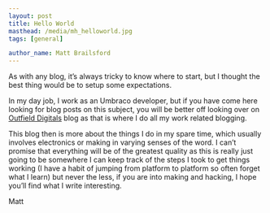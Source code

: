 ```yaml
---
layout: post
title: Hello World
masthead: /media/mh_helloworld.jpg
tags: [general]

author_name: Matt Brailsford
---
```


As with any blog, it’s always tricky to know where to start, but I thought the best thing would be to setup some expectations.

In my day job, I work as an Umbraco developer, but if you have come here looking for blog posts on this subject, you will be better off looking over on [Outfield Digitals](http://outfield.digital) blog as that is where I do all my work related blogging.

This blog then is more about the things I do in my spare time, which usually involves electronics or making in varying senses of the word. I can’t promise that everything will be of the greatest quality as this is really just going to be somewhere I can keep track of the steps I took to get things working (I have a habit of jumping from platform to platform so often forget what I learn) but never the less, if you are into making and hacking, I hope you’ll find what I write interesting.

Matt